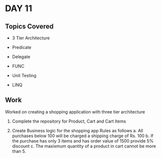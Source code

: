 # DAY 11

## Topics Covered

* 3 Tier Architecture

* Predicate

* Delegate

* FUNC

* Unit Testing

* LINQ

## Work

Worked on creating a shopping application with three tier architecture

1. Complete the repository for Product, Cart and Cart Items
 
2. Create Business logic for the shopping app
   Rules as follows
   a. All purchases below 100 will be charged a shipping charge of Rs. 100 
   b. If the purchase has only 3 items and has order value of 1500 provide 5% discount
   c. The maxixmum quantity of a product in cart cannot be more than 5.

